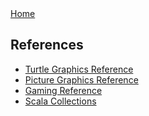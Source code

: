 <div class="nav">
  <a href="index.html">Home</a>
</div>

## References
* [Turtle Graphics Reference](reference/turtle.html)
* [Picture Graphics Reference](reference/picture.html)
* [Gaming Reference](reference/gaming.html)
* [Scala Collections](reference/scala-collections.html)
